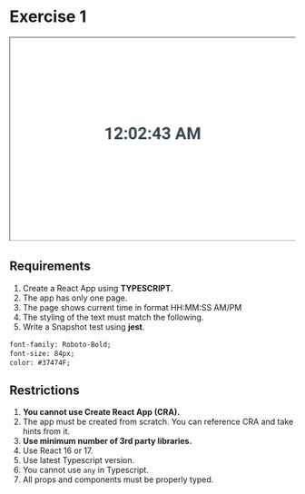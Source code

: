 # Exercise 1

![Exercise 1](./public/screenshot.png)

## Requirements

1. Create a React App using **TYPESCRIPT**.
1. The app has only one page.
1. The page shows current time in format HH:MM:SS AM/PM
1. The styling of the text must match the following.
1. Write a Snapshot test using **jest**.

```
font-family: Roboto-Bold;
font-size: 84px;
color: #37474F;
```

## Restrictions

1. **You cannot use Create React App (CRA).**
1. The app must be created from scratch. You can reference CRA and take hints from it.
1. **Use minimum number of 3rd party libraries.**
1. Use React 16 or 17.
1. Use latest Typescript version.
1. You cannot use `any` in Typescript.
1. All props and components must be properly typed.

